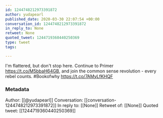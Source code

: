 ```yaml
---
id: 1244748212973391872
author: yudapearl
published_date: 2020-03-30 22:07:54 +00:00
conversation_id: 1244748212973391872
in_reply_to: None
retweet: None
quoted_tweet: 1244719360440250369
type: tweet
tags:

---
```


I'm flattered, but don't stop here. Continue to Primer https://t.co/M5bbaH64GB, and join the common sense revolution - every rebel counts. #Bookofwhy https://t.co/7AMyLfKHQF

### Metadata

Author: [[@yudapearl]]
Conversation: [[conversation-1244748212973391872]]
In reply to: [[None]]
Retweet of: [[None]]
Quoted tweet: [[1244719360440250369]]
